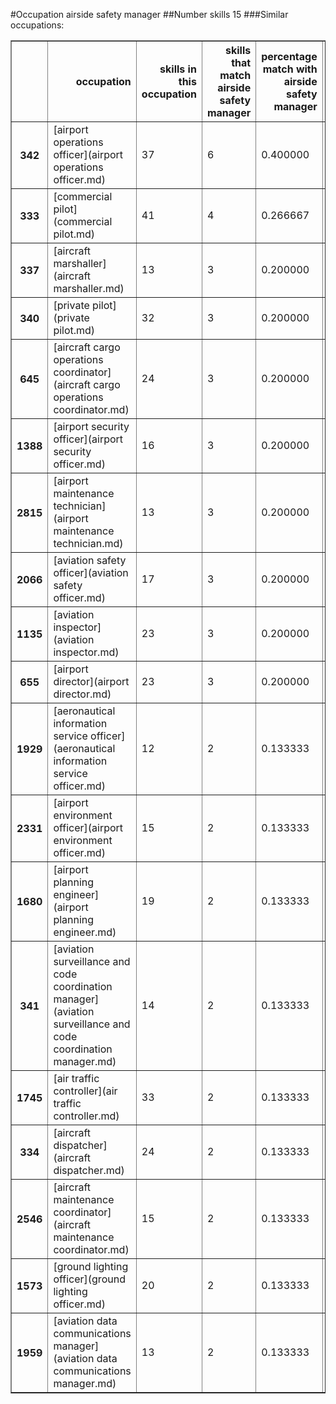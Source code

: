 #Occupation airside safety manager
##Number skills 15
###Similar occupations:
<table border="1" class="dataframe">
  <thead>
    <tr style="text-align: right;">
      <th></th>
      <th>occupation</th>
      <th>skills in this occupation</th>
      <th>skills that match airside safety manager</th>
      <th>percentage match with airside safety manager</th>
      <th>skills not in airside safety manager</th>
    </tr>
  </thead>
  <tbody>
    <tr>
      <th>342</th>
      <td>[airport operations officer](airport operations officer.md)</td>
      <td>37</td>
      <td>6</td>
      <td>0.400000</td>
      <td>31</td>
    </tr>
    <tr>
      <th>333</th>
      <td>[commercial pilot](commercial pilot.md)</td>
      <td>41</td>
      <td>4</td>
      <td>0.266667</td>
      <td>37</td>
    </tr>
    <tr>
      <th>337</th>
      <td>[aircraft marshaller](aircraft marshaller.md)</td>
      <td>13</td>
      <td>3</td>
      <td>0.200000</td>
      <td>10</td>
    </tr>
    <tr>
      <th>340</th>
      <td>[private pilot](private pilot.md)</td>
      <td>32</td>
      <td>3</td>
      <td>0.200000</td>
      <td>29</td>
    </tr>
    <tr>
      <th>645</th>
      <td>[aircraft cargo operations coordinator](aircraft cargo operations coordinator.md)</td>
      <td>24</td>
      <td>3</td>
      <td>0.200000</td>
      <td>21</td>
    </tr>
    <tr>
      <th>1388</th>
      <td>[airport security officer](airport security officer.md)</td>
      <td>16</td>
      <td>3</td>
      <td>0.200000</td>
      <td>13</td>
    </tr>
    <tr>
      <th>2815</th>
      <td>[airport maintenance technician](airport maintenance technician.md)</td>
      <td>13</td>
      <td>3</td>
      <td>0.200000</td>
      <td>10</td>
    </tr>
    <tr>
      <th>2066</th>
      <td>[aviation safety officer](aviation safety officer.md)</td>
      <td>17</td>
      <td>3</td>
      <td>0.200000</td>
      <td>14</td>
    </tr>
    <tr>
      <th>1135</th>
      <td>[aviation inspector](aviation inspector.md)</td>
      <td>23</td>
      <td>3</td>
      <td>0.200000</td>
      <td>20</td>
    </tr>
    <tr>
      <th>655</th>
      <td>[airport director](airport director.md)</td>
      <td>23</td>
      <td>3</td>
      <td>0.200000</td>
      <td>20</td>
    </tr>
    <tr>
      <th>1929</th>
      <td>[aeronautical information service officer](aeronautical information service officer.md)</td>
      <td>12</td>
      <td>2</td>
      <td>0.133333</td>
      <td>10</td>
    </tr>
    <tr>
      <th>2331</th>
      <td>[airport environment officer](airport environment officer.md)</td>
      <td>15</td>
      <td>2</td>
      <td>0.133333</td>
      <td>13</td>
    </tr>
    <tr>
      <th>1680</th>
      <td>[airport planning engineer](airport planning engineer.md)</td>
      <td>19</td>
      <td>2</td>
      <td>0.133333</td>
      <td>17</td>
    </tr>
    <tr>
      <th>341</th>
      <td>[aviation surveillance and code coordination manager](aviation surveillance and code coordination manager.md)</td>
      <td>14</td>
      <td>2</td>
      <td>0.133333</td>
      <td>12</td>
    </tr>
    <tr>
      <th>1745</th>
      <td>[air traffic controller](air traffic controller.md)</td>
      <td>33</td>
      <td>2</td>
      <td>0.133333</td>
      <td>31</td>
    </tr>
    <tr>
      <th>334</th>
      <td>[aircraft dispatcher](aircraft dispatcher.md)</td>
      <td>24</td>
      <td>2</td>
      <td>0.133333</td>
      <td>22</td>
    </tr>
    <tr>
      <th>2546</th>
      <td>[aircraft maintenance coordinator](aircraft maintenance coordinator.md)</td>
      <td>15</td>
      <td>2</td>
      <td>0.133333</td>
      <td>13</td>
    </tr>
    <tr>
      <th>1573</th>
      <td>[ground lighting officer](ground lighting officer.md)</td>
      <td>20</td>
      <td>2</td>
      <td>0.133333</td>
      <td>18</td>
    </tr>
    <tr>
      <th>1959</th>
      <td>[aviation data communications manager](aviation data communications manager.md)</td>
      <td>13</td>
      <td>2</td>
      <td>0.133333</td>
      <td>11</td>
    </tr>
  </tbody>
</table>
